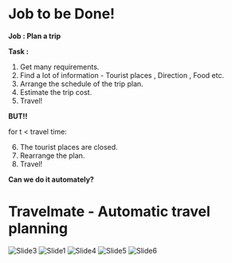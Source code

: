 # Job to be Done!
<B>Job : Plan a trip</B>     
  
<B>Task : </B>  
1. Get many requirements.
2. Find a lot of information - Tourist places , Direction , Food etc.
3. Arrange the schedule of the trip plan.
4. Estimate the trip cost.
5. Travel! 
    
<b>BUT!!</b>

for t < travel time:  

6. The tourist places are closed.
7. Rearrange the plan.
8. Travel!

<b>Can we do it automately?</b>

# Travelmate - Automatic travel planning
![Slide3](https://user-images.githubusercontent.com/51535964/119981683-1b85bf00-bfe8-11eb-9e31-ae4f8f3244c4.JPG)
![Slide1](https://user-images.githubusercontent.com/51535964/119959815-8e823c00-bfce-11eb-9c92-6c0f3b6fa9f9.JPG)
![Slide4](https://user-images.githubusercontent.com/51535964/119982314-de6dfc80-bfe8-11eb-9a77-3ec9b6ec17f7.JPG)
![Slide5](https://user-images.githubusercontent.com/51535964/119982319-e168ed00-bfe8-11eb-96e5-2481e938df15.JPG)
![Slide6](https://user-images.githubusercontent.com/51535964/119982321-e2018380-bfe8-11eb-8194-6748309d26e6.JPG)


